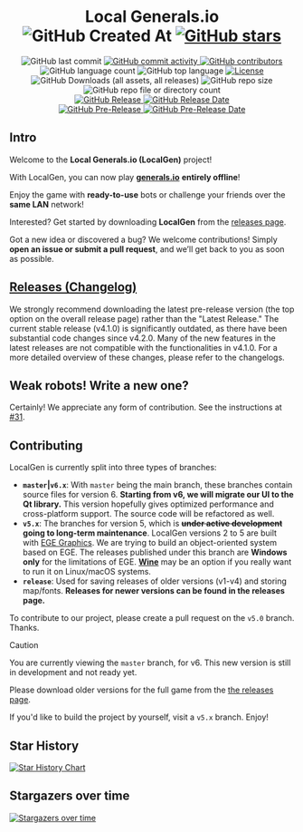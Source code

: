 <div align="center">
  <h1>Local Generals.io
    <br/>
    <img alt="GitHub Created At" src="https://img.shields.io/github/created-at/SZXC-WG/LocalGen-new" />
    <a href="https://github.com/SZXC-WG/LocalGen-new/stargazers">
      <img alt="GitHub stars" src="https://img.shields.io/github/stars/SZXC-WG/LocalGen-new.svg?style=social"/>
    </a>
  </h1>
  <img alt="GitHub last commit" src="https://img.shields.io/github/last-commit/SZXC-WG/LocalGen-new" />
  <a href="https://github.com/SZXC-WG/LocalGen-new/commits">
    <img alt="GitHub commit activity" src="https://img.shields.io/github/commit-activity/t/SZXC-WG/LocalGen-new?label=total%20commits" />
  </a>
  <a href="https://github.com/SZXC-WG/LocalGen-new/contributors">
    <img alt="GitHub contributors" src="https://img.shields.io/github/contributors/SZXC-WG/LocalGen-new" />
  </a>
  <br/>
  <img alt="GitHub language count" src="https://img.shields.io/github/languages/count/SZXC-WG/LocalGen-new" />
  <img alt="GitHub top language" src="https://img.shields.io/github/languages/top/SZXC-WG/LocalGen-new" />
  <a href="https://github.com/SZXC-WG/LocalGen-new/blob/master/LICENSE">
    <img alt="License" src="https://img.shields.io/github/license/SZXC-WG/LocalGen-new.svg" />
  </a>
  <br/>
  <img alt="GitHub Downloads (all assets, all releases)" src="https://img.shields.io/github/downloads/SZXC-WG/LocalGen-new/total" />
  <img alt="GitHub repo size" src="https://img.shields.io/github/repo-size/SZXC-WG/LocalGen-new"/>
  <img alt="GitHub repo file or directory count" src="https://img.shields.io/github/directory-file-count/SZXC-WG/LocalGen-new" />
  <br/>
  <a href="https://github.com/SZXC-WG/LocalGen-new/releases/latest">
    <img alt="GitHub Release" src="https://img.shields.io/github/v/release/SZXC-WG/LocalGen-new?label=latest%20stable" />
    <img alt="GitHub Release Date" src="https://img.shields.io/github/release-date/SZXC-WG/LocalGen-new?label=date" />
  </a>
  <br/>
  <a href="https://github.com/SZXC-WG/LocalGen-new/releases">
    <img alt="GitHub Pre-Release" src="https://img.shields.io/github/v/release/SZXC-WG/LocalGen-new?include_prereleases&label=latest%20preview" />
    <img alt="GitHub Pre-Release Date" src="https://img.shields.io/github/release-date-pre/SZXC-WG/LocalGen-new?label=date" />
  </a>
</div>

## Intro

Welcome to the **Local Generals.io (LocalGen)** project!

With LocalGen, you can now play **[generals.io](http://generals.io)** **entirely offline**!

Enjoy the game with **ready-to-use** bots or challenge your friends over the **same LAN** network!

Interested? Get started by downloading **LocalGen** from the [releases page](http://github.com/SZXC-WG/LocalGen-new/releases).

Got a new idea or discovered a bug? We welcome contributions! Simply **open an issue or submit a pull request**, and we’ll get back to you as soon as possible.

## [Releases (Changelog)](http://github.com/SZXC-WG/LocalGen-new/releases)

We strongly recommend downloading the latest pre-release version (the top option on the overall release page) rather than the "Latest Release." The current stable release (v4.1.0) is significantly outdated, as there have been substantial code changes since v4.2.0. Many of the new features in the latest releases are not compatible with the functionalities in v4.1.0. For a more detailed overview of these changes, please refer to the changelogs.

## Weak robots! Write a new one?

Certainly! We appreciate any form of contribution. See the instructions at [#31](../../issues/31).

## Contributing

LocalGen is currently split into three types of branches:

- **`master`|`v6.x`**: With `master` being the main branch, these branches contain source files for version 6.
  **Starting from v6, we will migrate our UI to the Qt library.**
  This version hopefully gives optimized performance and cross-platform support. The source code will be refactored as well.
- **`v5.x`**: The branches for version 5, which is **~~under active development~~ going to long-term maintenance**.
  LocalGen versions 2 to 5 are built with [EGE Graphics](http://xege.org).
  We are trying to build an object-oriented system based on EGE.
  The releases published under this branch are **Windows only** for the limitations of EGE.
  [**Wine**](https://www.winehq.org) may be an option if you really want to run it on Linux/macOS systems.
- **`release`**: Used for saving releases of older versions (v1-v4) and storing map/fonts. **Releases for newer versions can be found in the releases page.**

To contribute to our project, please create a pull request on the `v5.0` branch. Thanks.

> [!CAUTION]
>
> You are currently viewing the `master` branch, for v6. This new version is still in development and not ready yet.
>
> Please download older versions for the full game from the [the releases page](http://github.com/SZXC-WG/LocalGen-new/releases).
>
> If you'd like to build the project by yourself, visit a `v5.x` branch. Enjoy!

## Star History

[![Star History Chart](https://api.star-history.com/svg?repos=SZXC-WG/LocalGen-new&type=Date)](https://star-history.com/#SZXC-WG/LocalGen-new&Date)

## Stargazers over time

[![Stargazers over time](https://starchart.cc/SZXC-WG/LocalGen-new.svg?variant=adaptive)](https://starchart.cc/SZXC-WG/LocalGen-new)

<!--
## Donate Please! (WeChat Pay and AliPay)

[![QIM4p.md.jpg](https://i.imgtg.com/2023/01/19/QIM4p.md.jpg)](https://imgtg.com/image/QIM4p)
[![Quwij.md.jpg](https://i.imgtg.com/2023/01/19/Quwij.md.jpg)](https://imgtg.com/image/Quwij)
-->
